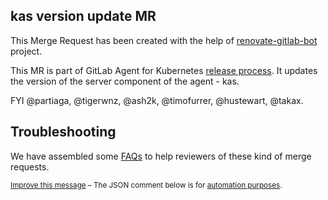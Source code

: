 ## kas version update MR

This Merge Request has been created with the help of [renovate-gitlab-bot] project.

This MR is part of GitLab Agent for Kubernetes [release process](https://gitlab.com/gitlab-org/cluster-integration/gitlab-agent/-/blob/master/doc/releases.md).
It updates the version of the server component of the agent - kas.

FYI @partiaga, @tigerwnz, @ash2k, @timofurrer, @hustewart, @takax.

## Troubleshooting

We have assembled some [FAQs] to help reviewers of these kind of merge requests.

<small>

[Improve this message][message_source] – The JSON comment below is for [automation purposes][process].

</small>

[renovate-gitlab-bot]: https://gitlab.com/gitlab-org/frontend/renovate-gitlab-bot
[message_source]: https://gitlab.com/gitlab-org/frontend/renovate-gitlab-bot/-/blob/main/renovate/comment_templates/kas.md
[process]: https://gitlab.com/gitlab-org/frontend/renovate-gitlab-bot/-/blob/main/docs/process.md
[FAQs]: https://gitlab.com/gitlab-org/frontend/renovate-gitlab-bot/-/blob/main/docs/faq.md
